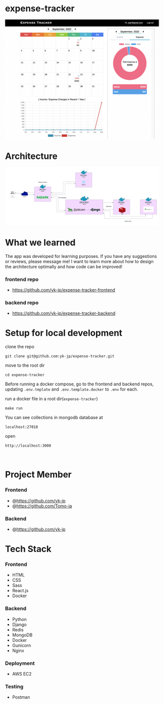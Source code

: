 # expense-tracker

<img align="center" src="./img/expenseTracker.png" alt="image" />

<br>

# Architecture

<img align="center" src="./img/expenseTrackerDesign.png" alt="image" />

<br>

# What we learned

The app was developed for learning purposes.
If you have any suggestions or reviews, please message me!
I want to learn more about how to design the architecture optimally and how code can be improved!

### frontend repo

- https://github.com/yk-jp/expense-tracker-frontend

### backend repo

- https://github.com/yk-jp/expense-tracker-backend

# Setup for local development

clone the repo
```
git clone git@github.com:yk-jp/expense-tracker.git
```

move to the root dir
```
cd expense-tracker
```

Before running a docker compose, 
go to the frontend and backend repos, updating `.env.tmplate` and `.env.template.docker` to `.env` for each.

run a docker file in a root dir(`expense-tracker`)

```
make run
```

You can see collections in mongodb database at 
```
localhost:27018
```

open 
 ```
 http://localhost:3000
 ```

<br>

# Project Member

### Frontend

- @https://github.com/yk-jp
- @https://github.com/Tomo-ja

### Backend

- @https://github.com/yk-jp

# Tech Stack

### Frontend

- HTML
- CSS
- Sass
- React.js
- Docker

### Backend

- Python
- Django
- Redis
- MongoDB
- Docker
- Gunicorn
- Nginx

### Deployment

- AWS EC2

### Testing

- Postman
